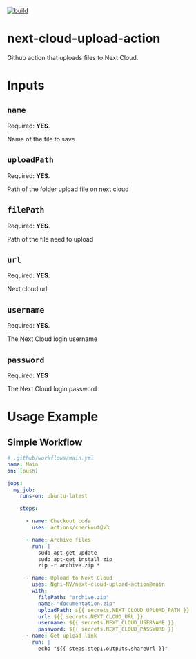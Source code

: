 [![build](https://github.com/Nghi-NV/next-cloud-upload-action/actions/workflows/ci.yaml/badge.svg?branch=main)](https://github.com/Nghi-NV/next-cloud-upload-action/actions)

# next-cloud-upload-action
Github action that uploads files to Next Cloud.

# Inputs


## ``name``
Required: **YES**.  

Name of the file to save

## ``uploadPath``
Required: **YES**.  

Path of the folder upload file on next cloud

## ``filePath``
Required: **YES**.  

Path of the file need to upload

## ``url``
Required: **YES**.  

Next cloud url

## ``username``
Required: **YES**.  

The Next Cloud login username

## ``password``
Required: **YES**

The Next Cloud login password


# Usage Example

## Simple Workflow

```yaml
# .github/workflows/main.yml
name: Main
on: [push]

jobs:
  my_job:
    runs-on: ubuntu-latest

    steps:

      - name: Checkout code
        uses: actions/checkout@v3

      - name: Archive files
        run: |
          sudo apt-get update
          sudo apt-get install zip
          zip -r archive.zip *

      - name: Upload to Next Cloud
        uses: Nghi-NV/next-cloud-upload-action@main
        with:
          filePath: "archive.zip"
          name: "documentation.zip"
          uploadPath: ${{ secrets.NEXT_CLOUD_UPLOAD_PATH }}
          url: ${{ secrets.NEXT_CLOUD_URL }}
          username: ${{ secrets.NEXT_CLOUD_USERNAME }}
          password: ${{ secrets.NEXT_CLOUD_PASSWORD }}
      - name: Get upload link
        run: |
          echo "${{ steps.step1.outputs.shareUrl }}"
          
```